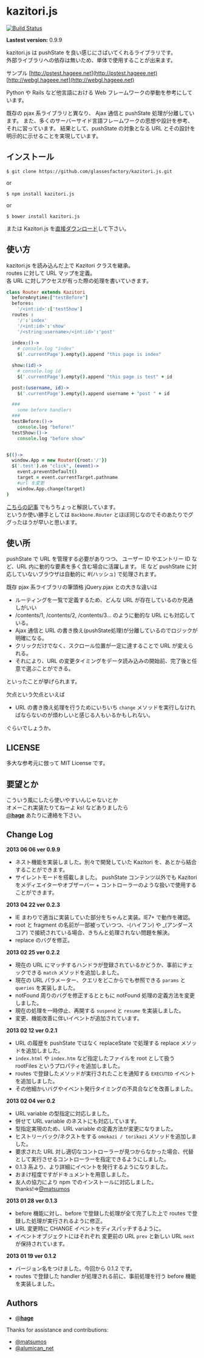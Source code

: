 kazitori.js
===============

[![Build Status](https://travis-ci.org/glassesfactory/kazitori.js.png?branch=master)](https://travis-ci.org/glassesfactory/kazitori.js)


**Lastest version:** 0.9.9

kazitori.js は pushState を良い感じにさばいてくれるライブラリです。  
外部ライブラリへの依存は無いため、単体で使用することが出来ます。  

サンプル
[http://pstest.hageee.net](http://pstest.hageee.net)  
[http://webgl.hageee.net](http://webgl.hageee.net)

Python や Rails など他言語における Web フレームワークの挙動を参考にしています。

既存の pjax 系ライブラリと異なり、
Ajax 通信と pushState 処理が分離しています。
また、多くのサーバーサイド言語フレームワークの思想や設計を参考、それに習っています。
結果として、pushState の対象となる URL とその設計を  
明示的に示せることを実現しています。

インストール
------------

`$ git clone https://github.com/glassesfactory/kazitori.js.git`

or 

`$ npm install kazitori.js`

or 

`$ bower install kazitori.js`

または Kazitori.js を[直接ダウンロード](https://raw.github.com/glassesfactory/kazitori.js/master/src/js/kazitori.js)して下さい。



使い方
----------

kazitori.js を読み込んだ上で Kazitori クラスを継承。  
routes に対して URL マップを定義。  
各 URL に対しアクセスが有った際の処理を書いていきます。

```coffee
class Router extends Kazitori
  beforeAnytime:["testBefore"]
  befores:
    '/<int:id>':['testShow']
  routes :
    '/':'index'
    '/<int:id>':'show'
    '/<string:username>/<int:id>':'post'
    
  index:()->
    # console.log "index"
    $('.currentPage').empty().append "this page is index"

  show:(id)->
    # console.log id
    $('.currentPage').empty().append "this page is test" + id

  post:(username, id)->
    $('.currentPage').empty().append username + "post " + id

  ###
    some before handlers
  ###
  testBefore:()->
    console.log "before!"
  testShow:()->
    console.log "before show"


$(()->
  window.App = new Router({root:'/'})
  $('.test').on "click", (event)->
    event.preventDefault()
    target = event.currentTarget.pathname
    #url を変更
    window.App.change(target)
)
```

[こちらの記事](http://dev.hageee.net/4) でもうちょっと解説しています。  
というか使い勝手としては `Backbone.Router` とほぼ同じなのでそのあたりでググったほうが早いと思います。  

使い所
----------

pushState で URL を管理する必要がありつつ、
ユーザー ID やエントリー ID など、URL 内に動的な要素を多く含む場合に活躍します。
IE など pushState に対応していないブラウザは自動的に #(ハッシュ) で処理されます。

既存 pjax 系ライブラリの筆頭格 jQuery.pjax との大きな違いは

* ルーティングを一覧で定義するため、どんな URL が存在しているのか見通しがいい
* /contents/1, /contents/2, /contents/3... のように動的な URL にも対応している。
* Ajax 通信と URL の書き換え(pushState処理)が分離しているのでロジックが明確になる。
* クリックだけでなく、スクロール位置が一定に達することで URL が変えられる。
* それにより、URL の変更タイミングをデータ読み込みの開始前、完了後と任意で選ぶことができる。

といったことが挙げられます。

欠点という欠点といえば

* URL の書き換え処理を行うためにいちいち `change` メソッドを実行しなければならないのが煩わしいと感じる人もいるかもしれない。

ぐらいでしょうか。


LICENSE
-------------
多大な参考元に倣って MIT License です。


要望とか
------------
こういう風にしたら使いやすいんじゃないとか  
オメーこれ実装たりてねーよ ks! などありましたら  
[@__hage__](https://twitter.com/__hage__) あたりに連絡を下さい。


Change Log
--------------

**2013 06 06 ver 0.9.9**

* ネスト機能を実装しました。別々で開発していた Kazitori を、あとから結合することができます。
* サイレントモードを搭載しました。 pushState コンテンツ以外でも Kazitori をメディエイターやオブザーバー + コントローラーのような扱いで使用することができます。

**2013 04 22 ver 0.2.3**

* IE まわりで適当に実装していた部分をちゃんと実装。IE7+ で動作を確認。
* root と fragment の名前が一部被っていつつ、-(ハイフン) や _(アンダースコア) で接続されている場合、きちんと処理されない問題を解決。
* replace のバグを修正。

**2013 02 25 ver 0.2.2**

* 現在の URL にマッチするハンドラが登録されているかどうか、事前にチェックできる `match` メソッドを追加しました。
* 現在の URL パラメーター、クエリをどこからでも参照できる `params` と `queries` を実装しました。
* notFound 周りのバグを修正するとともに notFound 処理の定義方法を変更しました。
* 現在の処理を一時停止、再開する `suspend` と `resume` を実装しました。
* 変更、機能改善に伴いイベントが追加されています。

**2013 02 12 ver 0.2.1**

* URL の履歴を pushState ではなく replaceState で処理する replace メソッドを追加しました。
* `index.html` や `index.htm` など指定したファイルを root として扱う rootFiles というプロパティを追加しました。
* routes で登録したメソッドが実行されたことを通知する `EXECUTED` イベントを追加しました。
* その他細かいバグやイベント発行タイミングの不具合などを改善しました。


**2013 02 04 ver 0.2**

* URL variable の型指定に対応しました。
* 併せて URL variable のネストにも対応しています。
* 型指定実現のため、URL variable の定義方法が変更になりました。
* ヒストリーバック/ネクストをする `omokazi / torikazi` メソッドを追加しました。
* 要求された URL 対し適切なコントローラーが見つからなかった場合、代替として実行させるコントローラーを指定できるようにしました。
* 0.1.3 系より、より詳細にイベントを発行するようになりました。
* おまけ程度ですがドキュメントを用意しました。
* 友人の協力により npm でのインストールに対応しました。 thanks!=>[@matsumos](https://twitter.com/matsumos)


**2013 01 28 ver 0.1.3**

* before 機能に対し、before で登録した処理が全て完了した上で routes で登録した処理が実行されるように修正。
* URL 変更時に CHANGE イベントをディスパッチするように。
* イベントオブジェクトにはそれぞれ 変更前の URL `prev` と新しい URL `next` が保持されています。


**2013 01 19 ver 0.1.2**

* バージョン名をつけました。今回から 0.1.2 です。
* routes で登録した handler が処理される前に、事前処理を行う before 機能を実装しました。


Authors
-------------------
* [@__hage__](https://twitter.com/__hage__)

Thanks for assistance and contributions:

* [@matsumos](https://twitter.com/matsumos)
* [@alumican_net](https://twitter.com/alumican_net)
